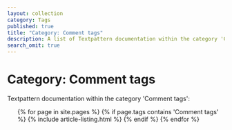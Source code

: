 ```yaml
---
layout: collection
category: Tags
published: true
title: "Category: Comment tags"
description: A list of Textpattern documentation within the category 'Comment tags'.
search_omit: true
---
```


# Category: Comment tags

Textpattern documentation within the category 'Comment tags':

<ol class="list--no-bullets">
    {% for page in site.pages %}
        {% if page.tags contains 'Comment tags' %}
            {% include article-listing.html %}
        {% endif %}
    {% endfor %}
</ol>
